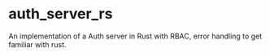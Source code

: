 # auth_server_rs
An implementation of a Auth server in Rust with RBAC, error handling to get familiar with rust.
